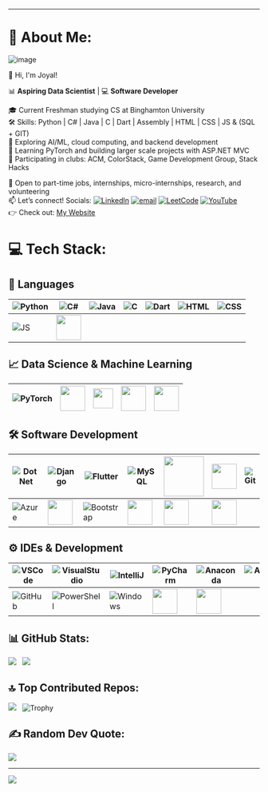 ***
# 💫 About Me:
![image](https://github.com/user-attachments/assets/dc13aa4e-1c91-49a6-956c-613c4ca4aaff)


👋 Hi, I'm Joyal! 

📊 **Aspiring Data Scientist** | 💻 **Software Developer** 

🎓 Current Freshman studying CS at Binghamton University <br> 
🛠️ Skills: Python | C# | Java | C | Dart | Assembly | HTML | CSS | JS & (SQL + GIT) <br>
🤖 Exploring AI/ML, cloud computing, and backend development <br> 
🧠 Learning PyTorch and building larger scale projects with ASP.NET MVC <br>
👥 Participating in clubs: ACM, ColorStack, Game Development Group, Stack Hacks

💼 Open to part-time jobs, internships, micro-internships, research, and volunteering <br> 
📫 Let’s connect! Socials: [![LinkedIn](https://img.shields.io/badge/LinkedIn-%230077B5.svg?logo=linkedin&logoColor=white)](https://www.linkedin.com/in/joyalpaul/) [![email](https://img.shields.io/badge/Email-D14836?logo=gmail&logoColor=white)](mailto:joyalmathewpaul@gmail.com) [![LeetCode](https://img.shields.io/badge/LeetCode-FFA116?logo=leetcode&logoColor=black)](https://leetcode.com/u/JoyalMPaul/) [![YouTube](https://img.shields.io/badge/YouTube-FF0000?logo=youtube&logoColor=white)](https://www.youtube.com/@JoyalPaul-28) <br>
👉 Check out: [My Website](https://joyalmathewpaul.wixsite.com/joyalpaul) <br>

# 💻 Tech Stack: 


## 📝 Languages  

| ![Python](https://skillicons.dev/icons?i=python&size=50) | ![C#](https://skillicons.dev/icons?i=cs&size=50) | ![Java](https://skillicons.dev/icons?i=java&size=50)  | ![C](https://skillicons.dev/icons?i=c&size=50) | ![Dart](https://skillicons.dev/icons?i=dart&size=50) | ![HTML](https://skillicons.dev/icons?i=html&size=50) | ![CSS](https://skillicons.dev/icons?i=css&size=50) |
|---|---|---|---|---|---|---|
| ![JS](https://skillicons.dev/icons?i=js&size=50) | <img src="https://raw.githubusercontent.com/JoyalMPaul/Assets/refs/heads/main/ReadMe_Images/Mips.png" height="50"> |

## 📈 Data Science & Machine Learning  

| ![PyTorch](https://skillicons.dev/icons?i=pytorch&size=50) | <img src="https://raw.githubusercontent.com/JoyalMPaul/Assets/refs/heads/main/ReadMe_Images/NumPy.png" height="50"> | <img src="https://raw.githubusercontent.com/JoyalMPaul/Assets/refs/heads/main/ReadMe_Images/Pandas.png" height="40"> | <img src="https://raw.githubusercontent.com/JoyalMPaul/Assets/refs/heads/main/ReadMe_Images/Matplotlib.png" height="50"> | <img src="https://raw.githubusercontent.com/JoyalMPaul/Assets/refs/heads/main/ReadMe_Images/Jupyter.png" height="50"> |
|---|---|---|---|---|

## 🛠 Software Development  

| ![DotNet](https://skillicons.dev/icons?i=dotnet&size=50) | ![Django](https://skillicons.dev/icons?i=django&size=50) | ![Flutter](https://skillicons.dev/icons?i=flutter&size=50) | ![MySQL](https://skillicons.dev/icons?i=mysql&size=50) | <img src="https://raw.githubusercontent.com/JoyalMPaul/Assets/refs/heads/main/ReadMe_Images/MicrosoftSQL.png" height="80"> | <img src="https://raw.githubusercontent.com/JoyalMPaul/Assets/refs/heads/main/ReadMe_Images/Azure%20SQL%20Database.png" height="50"> | ![Git](https://skillicons.dev/icons?i=git&size=50) |
|---|---|---|---|---|---|---|
| ![Azure](https://skillicons.dev/icons?i=azure&size=50) | <img src="https://raw.githubusercontent.com/JoyalMPaul/Assets/refs/heads/main/ReadMe_Images/Azure%20Devops.png" height="50"> |  ![Bootstrap](https://skillicons.dev/icons?i=bootstrap&size=50) | <img src="https://upload.wikimedia.org/wikipedia/commons/f/fa/Kivy-logo-black-512.png?20150103154002" height="50"> | <img src="https://raw.githubusercontent.com/JoyalMPaul/Assets/refs/heads/main/ReadMe_Images/Render.png" height="50"> |<img src="https://raw.githubusercontent.com/JoyalMPaul/Assets/refs/heads/main/ReadMe_Images/Wix.png" height="50"> | | | |

## ⚙️ IDEs & Development  

| ![VSCode](https://skillicons.dev/icons?i=vscode&size=50) | ![VisualStudio](https://skillicons.dev/icons?i=visualstudio&size=50) | ![IntelliJ](https://skillicons.dev/icons?i=idea&size=50) | ![PyCharm](https://skillicons.dev/icons?i=pycharm&size=50) | ![Anaconda](https://skillicons.dev/icons?i=anaconda&size=50) | ![AndroidStudio](https://skillicons.dev/icons?i=androidstudio&size=50) | ![Vim](https://skillicons.dev/icons?i=vim&size=50) | 
|---|---|---|---|---|---|---|
![GitHub](https://skillicons.dev/icons?i=github&size=50) | ![PowerShell](https://skillicons.dev/icons?i=powershell&size=50) | ![Windows](https://skillicons.dev/icons?i=windows&size=50) | <img src="https://raw.githubusercontent.com/JoyalMPaul/Assets/refs/heads/main/ReadMe_Images/Adobe.png" height="50"> | <img src="https://raw.githubusercontent.com/JoyalMPaul/Assets/refs/heads/main/ReadMe_Images/Spim.png" height="50"> |


## 📊 GitHub Stats: 
![](https://nirzak-streak-stats.vercel.app/?user=JoyalMPaul&theme=dark&hide_border=false&v=2) &nbsp;
![](https://github-readme-stats.vercel.app/api/top-langs/?username=JoyalMPaul&theme=dark&hide_border=false&include_all_commits=false&count_private=false&layout=compact&v=2)


## 🔝 Top Contributed Repos: 
![](https://github-contributor-stats.vercel.app/api?username=JoyalMPaul&limit=5&theme=dark&combine_all_yearly_contributions=true&v=2) &nbsp;
![Trophy](https://github-profile-trophy.vercel.app/?username=JoyalMPaul&theme=radical&margin-w=8&row=1&column=2)


## ✍️ Random Dev Quote:
![](https://quotes-github-readme.vercel.app/api?type=horizontal&theme=radical) 

---
[![](https://visitcount.itsvg.in/api?id=JoyalMPaul&icon=0&color=0)](https://visitcount.itsvg.in)

<!-- Proudly created with GPRM ( https://gprm.itsvg.in ) -->
